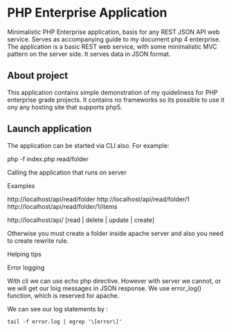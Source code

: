 PHP Enterprise Application
=========

Minimalistic PHP Enterprise application, basis for any REST JSON API web service. Serves as accompanying guide to my document php 4 enterprise.
The application is a basic REST web service, with some minimalistic MVC pattern on the server side. It serves data in JSON format.

About project
--------------------------------------

This application contains simple demonstration of my quideliness for PHP enterprise grade projects. It contains no frameworks so its
possible to use it ony any hosting site that supports php5.


Launch application
--------------------------------------

The application can be started via CLI also. For example:

php -f index.php read/folder

Calling the application that runs on server

Examples

 http://localhost/api/read/folder
 http://localhost/api/read/folder/1
 http://localhost/api/read/folder/1/items

 http://localhost/api/ [read | delete | update | create]

Otherwise you must create a folder inside apache server and also you need to create rewrite rule.


Helping tips


Error logging

With cli we can use echo php directive. However with server we cannot, or we will get our loig messages in JSON response.
We use error_log() function, which is reserved for apache.

We can see our log statements by :

    tail -f error.log | egrep '\[error\]'
